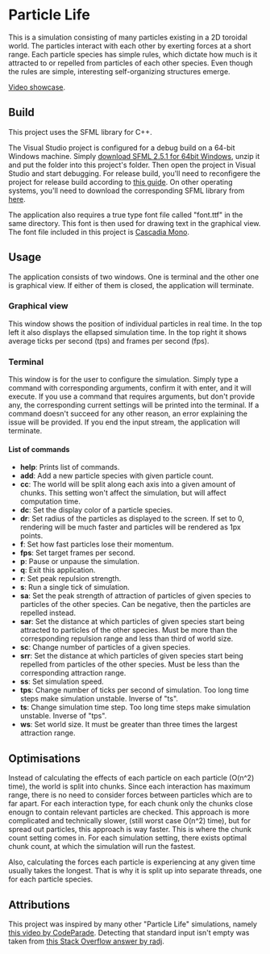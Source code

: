# Particle Life

This is a simulation consisting of many particles existing in a 2D toroidal world. The particles interact with each other by exerting forces at a short range. Each particle species has simple rules, which dictate how much is it attracted to or repelled from particles of each other species. Even though the rules are simple, interesting self-organizing structures emerge.

[Video showcase](https://youtu.be/xeaFCix8YOg).

## Build

This project uses the SFML library for C++.

The Visual Studio project is configured for a debug build on a 64-bit Windows machine. Simply [download SFML 2.5.1 for 64bit Windows](https://www.sfml-dev.org/files/SFML-2.5.1-windows-vc15-64-bit.zip), unzip it and put the folder into this project's folder. Then open the project in Visual Studio and start debugging. For release build, you'll need to reconfigere the project for release build according to [this guide](https://www.sfml-dev.org/tutorials/2.5/start-vc.php). On other operating systems, you'll need to download the corresponding SFML library from [here](https://www.sfml-dev.org/download.php).

The application also requires a true type font file called "font.ttf" in the same directory. This font is then used for drawing text in the graphical view. The font file included in this project is [Cascadia Mono](https://github.com/microsoft/cascadia-code).

## Usage

The application consists of two windows. One is terminal and the other one is graphical view. If either of them is closed, the application will terminate.

### Graphical view

This window shows the position of individual particles in real time. In the top left it also displays the ellapsed simulation time. In the top right it shows average ticks per second (tps) and frames per second (fps).

### Terminal

This window is for the user to configure the simulation. Simply type a command with corresponding arguments, confirm it with enter, and it will execute. If you use a command that requires arguments, but don't provide any, the corresponding current settings will be printed into the terminal. If a command doesn't succeed for any other reason, an error explaining the issue will be provided. If you end the input stream, the application will terminate.

#### List of commands

- **help**: Prints list of commands.
- **add**: Add a new particle species with given particle count.
- **cc**: The world will be split along each axis into a given amount of chunks. This setting won't affect the simulation, but will affect computation time.
- **dc**: Set the display color of a particle species.
- **dr**: Set radius of the particles as displayed to the screen. If set to 0, rendering will be much faster and particles will be rendered as 1px points.
- **f**: Set how fast particles lose their momentum.
- **fps**: Set target frames per second.
- **p**: Pause or unpause the simulation.
- **q**: Exit this application.
- **r**: Set peak repulsion strength.
- **s**: Run a single tick of simulation.
- **sa**: Set the peak strength of attraction of particles of given species to particles of the other species. Can be negative, then the particles are repelled instead.
- **sar**: Set the distance at which particles of given species start being attracted to particles of the other species. Must be more than the corresponding repulsion range and less than third of world size.
- **sc**: Change number of particles of a given species.
- **srr**: Set the distance at which particles of given species start being repelled from particles of the other species. Must be less than the corresponding attraction range.
- **ss**: Set simulation speed.
- **tps**: Change number of ticks per second of simulation. Too long time steps make simulation unstable. Inverse of "ts".
- **ts**: Change simulation time step. Too long time steps make simulation unstable. Inverse of "tps".
- **ws**: Set world size. It must be greater than three times the largest attraction range.

## Optimisations

Instead of calculating the effects of each particle on each particle (O(n^2) time), the world is split into chunks. Since each interaction has maximum range, there is no need to consider forces between particles which are to far apart. For each interaction type, for each chunk only the chunks close enougn to contain relevant particles are checked. This approach is more complicated and technically slower, (still worst case O(n^2) time), but for spread out particles, this approach is way faster. This is where the chunk count setting comes in. For each simulation setting, there exists optimal chunk count, at which the simulation will run the fastest.

Also, calculating the forces each particle is experiencing at any given time usually takes the longest. That is why it is split up into separate threads, one for each particle species.

## Attributions

This project was inspired by many other "Particle Life" simulations, namely [this video by CodeParade](https://youtu.be/Z_zmZ23grXE). Detecting that standard input isn't empty was taken from [this Stack Overflow answer by radj](https://stackoverflow.com/a/71992965).
